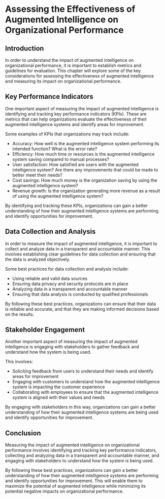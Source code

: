 Assessing the Effectiveness of Augmented Intelligence on Organizational Performance
==============================================================================================================================================

Introduction
------------

In order to understand the impact of augmented intelligence on organizational performance, it is important to establish metrics and guidelines for evaluation. This chapter will explore some of the key considerations for assessing the effectiveness of augmented intelligence and measuring its impact on organizational performance.

Key Performance Indicators
--------------------------

One important aspect of measuring the impact of augmented intelligence is identifying and tracking key performance indicators (KPIs). These are metrics that can help organizations evaluate the effectiveness of their augmented intelligence systems and identify areas for improvement.

Some examples of KPIs that organizations may track include:

* Accuracy: How well is the augmented intelligence system performing its intended function? What is the error rate?
* Efficiency: How much time or resources is the augmented intelligence system saving compared to manual processes?
* User satisfaction: How satisfied are users with the augmented intelligence system? Are there any improvements that could be made to better meet their needs?
* Cost savings: How much money is the organization saving by using the augmented intelligence system?
* Revenue growth: Is the organization generating more revenue as a result of using the augmented intelligence system?

By identifying and tracking these KPIs, organizations can gain a better understanding of how their augmented intelligence systems are performing and identify opportunities for improvement.

Data Collection and Analysis
----------------------------

In order to measure the impact of augmented intelligence, it is important to collect and analyze data in a transparent and accountable manner. This involves establishing clear guidelines for data collection and ensuring that the data is analyzed objectively.

Some best practices for data collection and analysis include:

* Using reliable and valid data sources
* Ensuring data privacy and security protocols are in place
* Analyzing data in a transparent and accountable manner
* Ensuring that data analysis is conducted by qualified professionals

By following these best practices, organizations can ensure that their data is reliable and accurate, and that they are making informed decisions based on the results.

Stakeholder Engagement
----------------------

Another important aspect of measuring the impact of augmented intelligence is engaging with stakeholders to gather feedback and understand how the system is being used.

This involves:

* Soliciting feedback from users to understand their needs and identify areas for improvement
* Engaging with customers to understand how the augmented intelligence system is impacting the customer experience
* Collaborating with employees to ensure that the augmented intelligence system is aligned with their values and needs

By engaging with stakeholders in this way, organizations can gain a better understanding of how their augmented intelligence systems are being used and identify opportunities for improvement.

Conclusion
----------

Measuring the impact of augmented intelligence on organizational performance involves identifying and tracking key performance indicators, collecting and analyzing data in a transparent and accountable manner, and engaging with stakeholders to understand how the system is being used.

By following these best practices, organizations can gain a better understanding of how their augmented intelligence systems are performing and identify opportunities for improvement. This will enable them to maximize the potential of augmented intelligence while minimizing its potential negative impacts on organizational performance.
